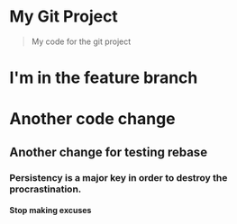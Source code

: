 # My Git Project

> My code for the git project

# I'm in the feature branch

# Another code change

## Another change for testing rebase

### Persistency is a major key in order to destroy the procrastination.

#### Stop making excuses
